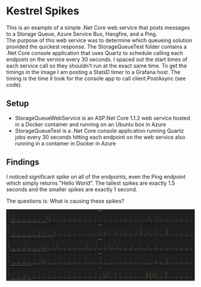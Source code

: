 # Kestrel Spikes
This is an example of a simple .Net Core web service that posts messages to a Storage Queue, Azure Service Bus, Hangfire, and a Ping.  
The purpose of this web service was to determine which queueing solution provided the quickest response.  The StorageQueueTest folder contains a .Net Core console application that uses Quartz to schedule calling each endpoint on the service every 30 seconds.
I spaced out the start times of each service call so they shouldn't run at the exact same time.  To get the timings in the image I am posting a StatsD timer to a Grafana host.  The timing is the time it took for the console app to call client.PostAsync (see code).

## Setup
* StorageQueueWebService is an ASP.Net Core 1.1.2 web service hosted in a Docker container and running on an Ubuntu box in Azure
* StorageQueueTest is a .Net Core console application running Quartz jobs every 30 seconds hitting each endpoint on the web service also running in a container in Docker in Azure

## Findings
I noticed significant spike on all of the endpoints, even the Ping endpoint which simply returns "Hello World".
The tallest spikes are exactly 1.5 seconds and the smaller spikes are exactly 1 second.

The questions is: What is causing these spikes?

![Grafana Response Times](/graphana.png?raw=true "Grafana Response Times")
